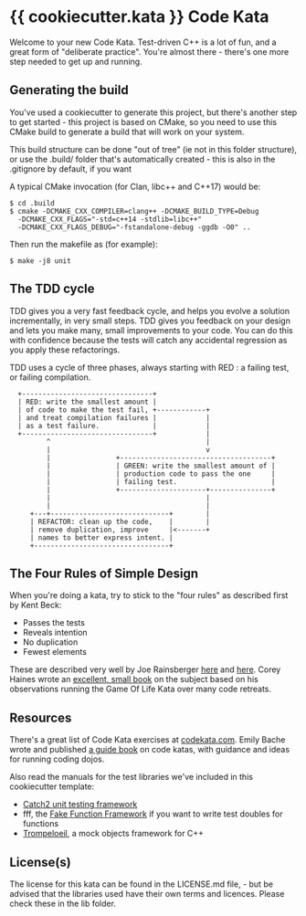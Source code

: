 # {{ cookiecutter.kata }} Code Kata

Welcome to your new Code Kata.  Test-driven C++ is a lot of fun, and a
great form of "deliberate practice".  You're almost there - there's
one more step needed to get up and running.

## Generating the build

You've used a cookiecutter to generate this project, but there's
another step to get started - this project is based on CMake, so you
need to use this CMake build to generate a build that will work on
your system.

This build structure can be done "out of tree" (ie not in this folder
structure), or use the .build/ folder that's automatically created -
this is also in the .gitignore by default, if you want

A typical CMake invocation (for Clan, libc++ and C++17) would be:

```
$ cd .build
$ cmake -DCMAKE_CXX_COMPILER=clang++ -DCMAKE_BUILD_TYPE=Debug
  -DCMAKE_CXX_FLAGS="-std=c++14 -stdlib=libc++"
  -DCMAKE_CXX_FLAGS_DEBUG="-fstandalone-debug -ggdb -O0" ..
```

Then run the makefile as (for example):

```
$ make -j8 unit
```

## The TDD cycle

TDD gives you a very fast feedback cycle, and helps you evolve a
solution incrementally, in very small steps.  TDD gives you feedback
on your design and lets you make many, small improvements to your
code. You can do this with confidence because the tests will catch any
accidental regression as you apply these refactorings.

TDD uses a cycle of three phases, always starting with RED : a
failing test, or failing compilation.

```
  +--------------------------------+
  | RED: write the smallest amount |
  | of code to make the test fail, +------------+
  | and treat compilation failures |            |
  | as a test failure.             |            |
  +--------------------------------+            |
         ^                                      |
         |                                      v
         |                +-------------------------------------+
         |                | GREEN: write the smallest amount of |
         |                | production code to pass the one     |
         |                | failing test.                       |
         |                +---------------------+---------------+
         |                                      |
         |                                      |
     +---+-----------------------------+        |
     | REFACTOR: clean up the code,    |        |
     | remove duplication, improve     |<-------+
     | names to better express intent. |
     +---------------------------------+
```

## The Four Rules of Simple Design

When you're doing a kata, try to stick to the "four rules" as
described first by Kent Beck:

- Passes the tests
- Reveals intention
- No duplication
- Fewest elements

These are described very well by Joe Rainsberger
[here](http://blog.jbrains.ca/permalink/the-four-elements-of-simple-design)
and
[here](http://blog.thecodewhisperer.com/permalink/putting-an-age-old-battle-to-rest/). Corey
Haines wrote an [excellent, small
book](https://leanpub.com/4rulesofsimpledesign) on the subject based
on his observations running the Game Of Life Kata over many code
retreats.

## Resources

There's a great list of Code Kata exercises at
[codekata.com](http://codekata.com/). Emily Bache wrote and published
[a guide book](https://leanpub.com/codingdojohandbook) on code katas,
with guidance and ideas for running coding dojos.

Also read the manuals for the test libraries we've included in this
cookiecutter template:

- [Catch2 unit testing
  framework](https://github.com/catchorg/Catch2/blob/master/docs/tutorial.md)
- fff, the [Fake Function
  Framework](https://github.com/meekrosoft/fff) if you want to write
  test doubles for functions
- [Trompeloeil](https://github.com/rollbear/trompeloeil), a mock
  objects framework for C++

## License(s)

The license for this kata can be found in the LICENSE.md file, - but
be advised that the libraries used have their own terms and licences.
Please check these in the lib folder.
